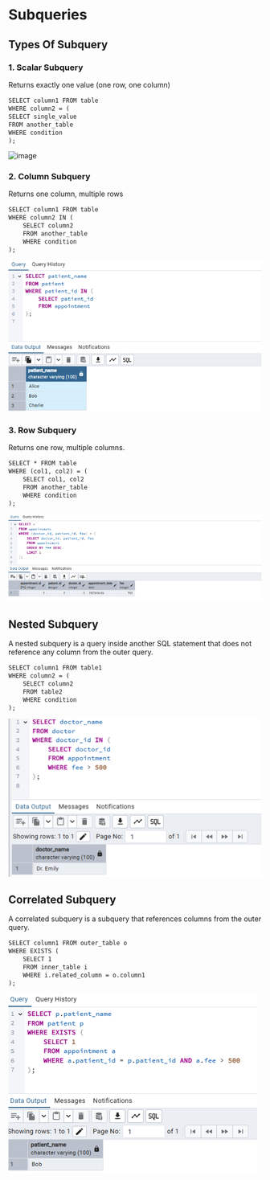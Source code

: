 # Subqueries
## Types Of Subquery
### 1. Scalar Subquery
Returns exactly one value (one row, one column)

    SELECT column1 FROM table
    WHERE column2 = (
    SELECT single_value
    FROM another_table
    WHERE condition
    );
![image](https://github.com/Dharanish-24/Day06_Sql_Internship/commit/b7e261ea73c87bbcd675b9d0c59dfeed8ee157cf)
### 2. Column Subquery
Returns one column, multiple rows

    SELECT column1 FROM table
    WHERE column2 IN (
        SELECT column2
        FROM another_table
        WHERE condition
    );
![image](https://github.com/Dharanish-24/Day06_Sql_Internship/blob/main/Screenshot%202025-07-01%20103447.png)
### 3. Row Subquery
 Returns one row, multiple columns.
 
    SELECT * FROM table
    WHERE (col1, col2) = (
        SELECT col1, col2
        FROM another_table
        WHERE condition
    );
![image](https://github.com/Dharanish-24/Day06_Sql_Internship/blob/main/Screenshot%202025-07-01%20104151.png)
## Nested Subquery
A nested subquery is a query inside another SQL statement that does not reference any column from the outer query.

    SELECT column1 FROM table1
    WHERE column2 = (
        SELECT column2
        FROM table2
        WHERE condition
    );
![image](https://github.com/Dharanish-24/Day06_Sql_Internship/blob/main/Screenshot%202025-07-01%20104512.png)
## Correlated Subquery
A correlated subquery is a subquery that references columns from the outer query.

    SELECT column1 FROM outer_table o
    WHERE EXISTS (
        SELECT 1
        FROM inner_table i
        WHERE i.related_column = o.column1
    );
![image](https://github.com/Dharanish-24/Day06_Sql_Internship/blob/main/Screenshot%202025-07-01%20104810.png)


    
